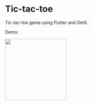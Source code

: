 # Tic-tac-toe
Tic-tac-toe game using Flutter and GetX.

Demo:

<img src="https://i.imgur.com/OJaYKEc.gif" width="200">

